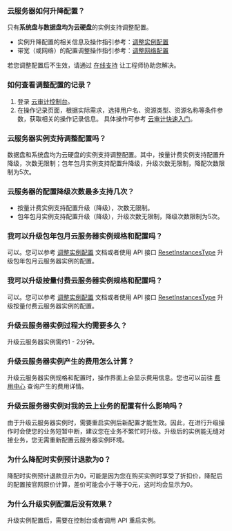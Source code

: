 ### 云服务器如何升降配置？

只有**系统盘与数据盘均为云硬盘**的实例支持调整配置。 
- 实例升降配置的相关信息及操作指引参考：[调整实例配置](https://cloud.tencent.com/document/product/213/2178)
- 带宽（或网络）的配置调整操作指引参考：[调整网络配置](https://cloud.tencent.com/document/product/213/15517)

若您调整配置后不生效，请通过 [在线支持](https://cloud.tencent.com/online-service?from=doc_213
) 让工程师协助您解决。

### 如何查看调整配置的记录？

1. 登录 [云审计控制台](https://console.cloud.tencent.com/cloudaudit)。
2. 在操作记录页面，根据实际需求，选择用户名、资源类型、资源名称等条件参数，获取相关的操作记录信息。
具体操作可参考 [云审计快速入门](https://cloud.tencent.com/document/product/629/11985#.E6.9F.A5.E7.9C.8B.E6.93.8D.E4.BD.9C.E8.AE.B0.E5.BD.95)。

### 云服务器实例支持调整配置吗？
数据盘和系统盘均为云硬盘的实例支持调整配置。其中，按量计费实例支持配置升降级，次数无限制；包年包月实例支持配置升降级，升级次数无限制，降配次数限制为5次。

### 云服务器的配置降级次数最多支持几次？
- 按量计费实例支持配置升级（降级），次数无限制。
- 包年包月实例支持配置升级（降级），升级次数无限制，降级次数限制为5次。

### 我可以升级包年包月云服务器实例规格和配置吗？

可以。您可以参考 [调整实例配置](https://cloud.tencent.com/document/product/213/2178) 文档或者使用 API 接口 [ResetInstancesType](https://cloud.tencent.com/document/product/213/15744) 升级包年包月云服务器实例的配置。

### 我可以升级按量付费云服务器实例规格和配置吗？

可以。您可以参考 [调整实例配置](https://cloud.tencent.com/document/product/213/2178) 文档或者使用 API 接口 [ResetInstancesType](https://cloud.tencent.com/document/product/213/15744) 升级按量付费云服务器实例的配置。

### 升级云服务器实例过程大约需要多久？

升级云服务器实例需约1 - 2分钟。

### 升级云服务器实例产生的费用怎么计算？

升级云服务器实例规格和配置时，操作界面上会显示费用信息。您也可以前往 [费用中心](https://console.cloud.tencent.com/expense/overview) 查询产生的费用详情。

### 升级云服务器实例对我的云上业务的配置有什么影响吗？

由于升级云服务器实例时，需要重启实例后新配置才能生效。因此，在进行升级操作时会使您的业务短暂中断，建议您在业务不繁忙时升级。升级后的实例能无缝对接业务，您无需重新配置云服务器实例环境。

### 为什么降配时实例预计退款为0？

降配时实例预计退款显示为0，可能是因为您在购买实例时享受了折扣价，降配后的配置按官网原价计算，差价可能会小于等于0元，这时均会显示为0。

### 为什么升级实例配置后没有效果？

升级实例配置后，需要在控制台或者调用 API 重启实例。




